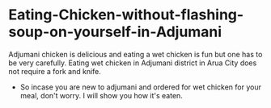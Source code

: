 # Eating-Chicken-without-flashing-soup-on-yourself-in-Adjumani
Adjumani chicken is delicious and eating a wet chicken is fun but one has to be very carefully.
Eating wet chicken in Adjumani district in Arua City does not require a fork and knife.
- So incase you are new to adjumani and ordered for wet chicken for your meal, don't worry. I will show you how it's eaten.
